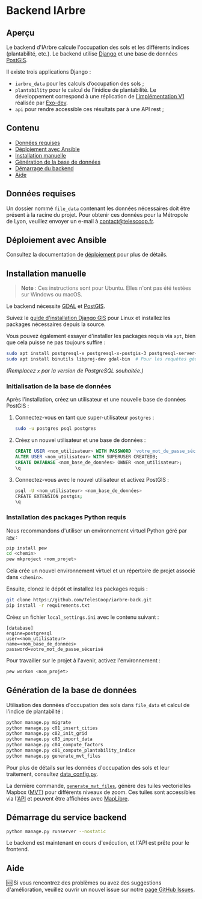 # Backend IArbre

## Aperçu

Le backend d'IArbre calcule l'occupation des sols et les différents indices (plantabilité, etc.).
Le backend utilise [Django](https://www.djangoproject.com/) et une base de données [PostGIS](https://postgis.net/).

Il existe trois applications Django :

- `iarbre_data` pour les calculs d’occupation des sols ;
- `plantability` pour le calcul de l'inidice de plantabilité. Le développement correspond à une réplication de [l'implémentation V1](https://forge.grandlyon.com/erasme/script-recalcul-calque) réalisée par [Exo-dev](https://exo-dev.fr/).
- `api` pour rendre accessible ces résultats par à une API rest ;

## Contenu

- [Données requises](#donnees-requises)
- [Déploiement avec Ansible](#deploiement-avec-ansible)
- [Installation manuelle](#installation-manuelle)
- [Génération de la base de données](#generation-de-la-base-de-donnees)
- [Démarrage du backend](#demarrage-du-service-backend)
- [Aide](#aide)

## Données requises

Un dossier nommé `file_data` contenant les données nécessaires doit être présent à la racine du projet.
Pour obtenir ces données pour la Métropole de Lyon, veuillez envoyer un e-mail à [contact@telescoop.fr](mailto:contact@telescoop.fr).

## Déploiement avec Ansible

Consultez la documentation de [déploiement](https://docs.iarbre.fr/deploy/) pour plus de détails.

## Installation manuelle

> **Note** : Ces instructions sont pour Ubuntu. Elles n'ont pas été testées sur Windows ou macOS.

Le backend nécessite [GDAL](https://gdal.org/en/stable/) et [PostGIS](https://postgis.net/).

Suivez le [guide d'installation Django GIS](https://docs.djangoproject.com/en/5.1/ref/contrib/gis/install/postgis/) pour Linux et installez les packages nécessaires depuis la source.

Vous pouvez également essayer d'installer les packages requis via `apt`, bien que cela puisse ne pas toujours suffire :

```bash
sudo apt install postgresql-x postgresql-x-postgis-3 postgresql-server-dev-x python3-psycopg2
sudo apt install binutils libproj-dev gdal-bin  # Pour les requêtes géographiques
```

_(Remplacez `x` par la version de PostgreSQL souhaitée.)_

### Initialisation de la base de données

Après l'installation, créez un utilisateur et une nouvelle base de données PostGIS :

1. Connectez-vous en tant que super-utilisateur `postgres` :

   ```bash
   sudo -u postgres psql postgres
   ```

2. Créez un nouvel utilisateur et une base de données :

   ```sql
   CREATE USER <nom_utilisateur> WITH PASSWORD 'votre_mot_de_passe_sécurisé';
   ALTER USER <nom_utilisateur> WITH SUPERUSER CREATEDB;
   CREATE DATABASE <nom_base_de_données> OWNER <nom_utilisateur>;
   \q
   ```

3. Connectez-vous avec le nouvel utilisateur et activez PostGIS :
   ```bash
   psql -U <nom_utilisateur> <nom_base_de_données>
   CREATE EXTENSION postgis;
   \q
   ```

### Installation des packages Python requis

Nous recommandons d'utiliser un environnement virtuel Python géré par [`pew`](https://github.com/pew-org/pew) :

```bash
pip install pew
cd <chemin>
pew mkproject <nom_projet>
```

Cela crée un nouvel environnement virtuel et un répertoire de projet associé dans `<chemin>`.

Ensuite, clonez le dépôt et installez les packages requis :

```bash
git clone https://github.com/TelesCoop/iarbre-back.git
pip install -r requirements.txt
```

Créez un fichier `local_settings.ini` avec le contenu suivant :

```
[database]
engine=postgresql
user=<nom_utilisateur>
name=<nom_base_de_données>
password=votre_mot_de_passe_sécurisé
```

Pour travailler sur le projet à l'avenir, activez l'environnement :

```bash
pew workon <nom_projet>
```

## Génération de la base de données

Utilisation des données d'occupation des sols dans `file_data` et calcul de l'indice de plantabilité :

```bash
python manage.py migrate
python manage.py c01_insert_cities
python manage.py c02_init_grid
python manage.py c03_import_data
python manage.py c04_compute_factors
python manage.py c01_compute_plantability_indice
python manage.py generate_mvt_files
```

Pour plus de détails sur les données d'occupation des sols et leur traitement, consultez [data_config.py](https://github.com/TelesCoop/iarbre/blob/main/back/iarbre_data/data_config.py).

La dernière commande, [`generate_mvt_files`](https://github.com/TelesCoop/iarbre/blob/main/back/api/management/commands/generate_mvt_files.py),
génère des tuiles vectorielles Mapbox ([MVT](https://gdal.org/en/stable/drivers/vector/mvt.html)) pour différents niveaux de zoom.
Ces tuiles sont accessibles via l'[API](https://github.com/TelesCoop/iarbre/blob/main/back/api/views.py) et peuvent être
affichées avec [MapLibre](https://maplibre.org/).

## Démarrage du service backend

```bash
python manage.py runserver --nostatic
```

Le backend est maintenant en cours d'exécution, et l'API est prête pour le frontend.

## Aide

🆘 Si vous rencontrez des problèmes ou avez des suggestions d'amélioration, veuillez ouvrir un nouvel issue sur notre [page GitHub Issues](https://github.com/TelesCoop/iarbre/issues).
